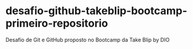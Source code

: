 # desafio-github-takeblip-bootcamp-primeiro-repositorio
Desafio de Git e GitHub proposto no Bootcamp da Take Blip by DIO

